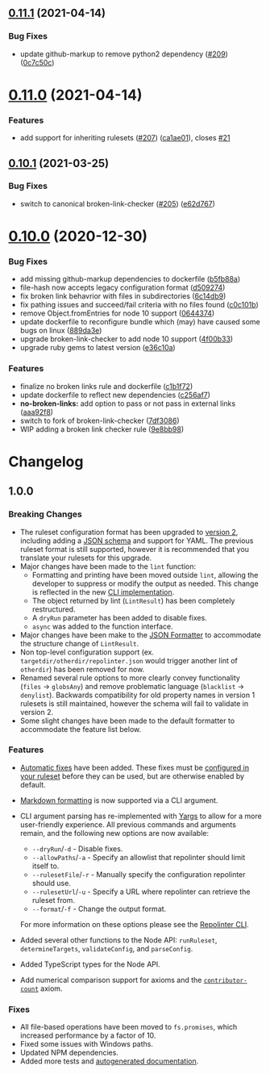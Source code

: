 ## [0.11.1](https://github.com/todogroup/repolinter/compare/v0.11.0...v0.11.1) (2021-04-14)


### Bug Fixes

* update github-markup to remove python2 dependency ([#209](https://github.com/todogroup/repolinter/issues/209)) ([0c7c50c](https://github.com/todogroup/repolinter/commit/0c7c50c41b620f876d1da84318800a9dde9cc9d6))

# [0.11.0](https://github.com/todogroup/repolinter/compare/v0.10.1...v0.11.0) (2021-04-14)


### Features

* add support for inheriting rulesets ([#207](https://github.com/todogroup/repolinter/issues/207)) ([ca1ae01](https://github.com/todogroup/repolinter/commit/ca1ae01996bbf30c687126fe51d84c4f2b979f7e)), closes [#21](https://github.com/todogroup/repolinter/issues/21)

## [0.10.1](https://github.com/todogroup/repolinter/compare/v0.10.0...v0.10.1) (2021-03-25)


### Bug Fixes

* switch to canonical broken-link-checker ([#205](https://github.com/todogroup/repolinter/issues/205)) ([e62d767](https://github.com/todogroup/repolinter/commit/e62d767dc299c503d04ff61da6433fede6899eb8))

# [0.10.0](https://github.com/todogroup/repolinter/compare/v0.9.0...v0.10.0) (2020-12-30)


### Bug Fixes

* add missing github-markup dependencies to dockerfile ([b5fb88a](https://github.com/todogroup/repolinter/commit/b5fb88ad4c763dcb2c693a2a41b7ce3b2f183bcf))
* file-hash now accepts legacy configuration format ([d509274](https://github.com/todogroup/repolinter/commit/d50927423c965054d154adb56aaf1c48db778182))
* fix broken link behavrior with files in subdirectories ([6c14db9](https://github.com/todogroup/repolinter/commit/6c14db9fb7348fd42b72bc4ffc4ef7e4d6376409))
* fix pathing issues and succeed/fail criteria with no files found ([c0c101b](https://github.com/todogroup/repolinter/commit/c0c101b2871abb4df584b6ce6cb76aeda3c8eb0a))
* remove Object.fromEntries for node 10 support ([0644374](https://github.com/todogroup/repolinter/commit/0644374c596f4e770e1d440f3980cd760ef9aa82))
* update dockerfile to reconfigure bundle which (may) have caused some bugs on linux ([889da3e](https://github.com/todogroup/repolinter/commit/889da3ebf7475073726799a48b2a370798244af0))
* upgrade broken-link-checker to add node 10 support ([4f00b33](https://github.com/todogroup/repolinter/commit/4f00b33c0e27d8a6bdad7c4ca6e00fe57ec94d90))
* upgrade ruby gems to latest version ([e36c10a](https://github.com/todogroup/repolinter/commit/e36c10a9755a09c538d5dcc483c30f2e1b73c91a))


### Features

* finalize no broken links rule and dockerfile ([c1b1f72](https://github.com/todogroup/repolinter/commit/c1b1f721c788894bb2cb59044fb9740c7f01d9ea))
* update dockerfile to reflect new dependencies ([c256af7](https://github.com/todogroup/repolinter/commit/c256af7cdb682bdd4880577207f40446c8ede640))
* **no-broken-links:** add option to pass or not pass in external links ([aaa92f8](https://github.com/todogroup/repolinter/commit/aaa92f8e083c9e84ab4882f63cb905669f129930))
* switch to fork of broken-link-checker ([7df3086](https://github.com/todogroup/repolinter/commit/7df308645ab883d70da15ac70e054e56a8a5628e))
* WIP adding a broken link checker rule ([9e8bb98](https://github.com/todogroup/repolinter/commit/9e8bb98e34f55a52359fbbfa1a85071d9548f4d1))

# Changelog

## 1.0.0

### Breaking Changes

- The ruleset configuration format has been upgraded to [version 2](./README.md#creating-a-ruleset), including adding a [JSON schema](./rulesets/schema.json) and support for YAML. The previous ruleset format is still supported, however it is recommended that you translate your rulesets for this upgrade.
- Major changes have been made to the `lint` function:
  - Formatting and printing have been moved outside `lint`, allowing the developer to suppress or modify the output as needed. This change is reflected in the new [CLI implementation](./bin/repolinter.js).
  - The object returned by lint (`LintResult`) has been completely restructured.
  - A `dryRun` parameter has been added to disable fixes.
  - `async` was added to the function interface.
- Major changes have been make to the [JSON Formatter](index.js) to accommodate the structure change of `LintResult`.
- Non top-level configuration support (ex. `targetdir/otherdir/repolinter.json` would trigger another lint of `otherdir`) has been removed for now.
- Renamed several rule options to more clearly convey functionality (`files` -> `globsAny`) and remove problematic language (`blacklist` -> `denylist`). Backwards compatibility for old property names in version 1 rulesets is still maintained, however the schema will fail to validate in version 2.
- Some slight changes have been made to the default formatter to accommodate the feature list below.

### Features

- [Automatic fixes](./docs/fixes.md) have been added. These fixes must be [configured in your ruleset](./README.md#rules) before they can be used, but are otherwise enabled by default.
- [Markdown formatting](README.md#formatting-the-output) is now supported via a CLI argument.
- CLI argument parsing has re-implemented with [Yargs](https://github.com/yargs/yargs) to allow for a more user-friendly experience. All previous commands and arguments remain, and the following new options are now available:

  - `--dryRun`/`-d` - Disable fixes.
  - `--allowPaths`/`-a` - Specify an allowlist that repolinter should limit itself to.
  - `--rulesetFile`/`-r` - Manually specify the configuration repolinter should use.
  - `--rulesetUrl`/`-u` - Specify a URL where repolinter can retrieve the ruleset from.
  - `--format`/`-f` - Change the output format.

  For more information on these options please see the [Repolinter CLI](./bin/repolinter.js).

- Added several other functions to the Node API: `runRuleset`, `determineTargets`, `validateConfig`, and `parseConfig`.
- Added TypeScript types for the Node API.
- Add numerical comparison support for axioms and the [`contributor-count`](./docs/axioms.md#contributor-count) axiom.

### Fixes

- All file-based operations have been moved to `fs.promises`, which increased performance by a factor of 10.
- Fixed some issues with Windows paths.
- Updated NPM dependencies.
- Added more tests and [autogenerated documentation](https://todogroup.github.io/repolinter/).
